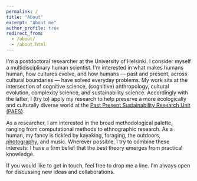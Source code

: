 ```yaml
---
permalink: /
title: "About"
excerpt: "About me"
author_profile: true
redirect_from: 
  - /about/
  - /about.html
---
```


I'm a postdoctoral researcher at the University of Helsinki. I consider myself a multidisciplinary human scientist. I'm interested in what makes humans human, how cultures evolve, and how humans — past and present, across cultural boundaries — have solved everyday problems. My work sits at the intersection of cognitive science, (cognitive) anthropology, cultural evolution, complexity science, and sustainability science. Accordingly with the latter, I (try to) apply my research to help preserve a more ecologically and culturally diverse world at the [Past Present Sustainability Research Unit (PAES)](https://researchportal.helsinki.fi/en/organisations/past-present-sustainability-paes). 



As a researcher, I am interested in the broad methodological palette, ranging from computational methods to ethnographic research. As a human, my fancy is tickled by kayaking, foraging, the outdoors, [photography](https://500px.com/p/roopekaaronen?view=photos), and music. Wherever possible, I try to combine these interests: I have a firm belief that the best theory emerges from practical knowledge.



If you would like to get in touch, feel free to drop me a line. I'm always open for discussing new ideas and collaborations.